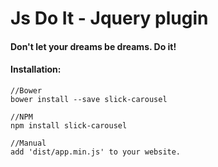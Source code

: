 Js Do It - Jquery plugin
=========

#### Don't let your dreams be dreams. Do it!

#### Installation:

````
//Bower
bower install --save slick-carousel

//NPM
npm install slick-carousel

//Manual
add 'dist/app.min.js' to your website.
````
